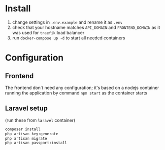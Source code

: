# Install
1. change settings in `.env.example` and rename it as `.env`
2. check that your hostname matches `API_DOMAIN` and `FRONTEND_DOMAIN` as it was used for `traefik` load balancer 
3. run `docker-compose up -d` to start all needed containers

# Configuration
## Frontend
The frontend don't need any configuration; it's based on a nodejs container
running the application by command `npm start` as the container starts

## Laravel setup 
(run these from `laravel` container)
```bash
composer install
php artisan key:generate
php artisan migrate
php artisan passport:install

```
